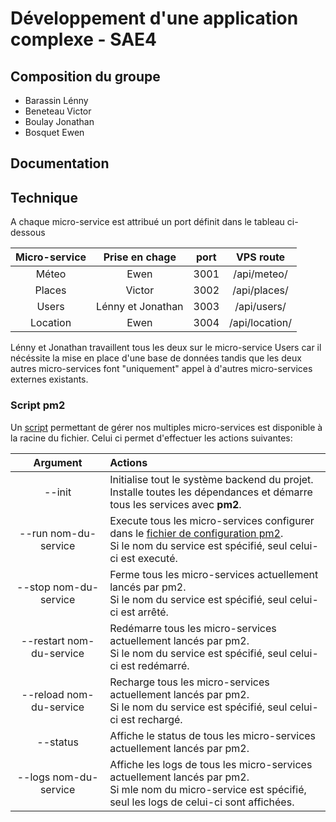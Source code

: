 # Développement d'une application complexe - SAE4

## Composition du groupe

- Barassin Lénny
- Beneteau Victor
- Boulay Jonathan
- Bosquet Ewen

## Documentation

## Technique

A chaque micro-service est attribué un port définit dans le tableau ci-dessous

|Micro-service|Prise en chage|port|VPS route|
|:--:|:--:|:--:|:--:|
|Méteo|Ewen|3001|/api/meteo/|
|Places|Victor|3002|/api/places/|
|Users|Lénny et Jonathan|3003|/api/users/|
|Location|Ewen|3004|/api/location/|


Lénny et Jonathan travaillent tous les deux sur le micro-service Users car il nécéssite la mise en place d'une base de données tandis que les deux autres micro-services font "uniquement" appel à d'autres micro-services externes existants.

### Script pm2

Un [script](pm2.sh) permettant de gérer nos multiples micro-services est disponible à la racine du fichier. Celui ci permet d'effectuer les actions suivantes:

|Argument|Actions|
|:--:|:--|
|--init|Initialise tout le système backend du projet.</br>Installe toutes les dépendances et démarre tous les services avec **pm2**. |
|--run nom-du-service|Execute tous les micro-services configurer dans le [fichier de configuration pm2](/ecosystem.config.js). <br/>Si le nom du service est spécifié, seul celui-ci est executé. |
|--stop nom-du-service|Ferme tous les micro-services actuellement lancés par pm2.<br/>Si le nom du service est spécifié, seul celui-ci est arrêté.|
|--restart nom-du-service|Redémarre tous les micro-services actuellement lancés par pm2.<br/>Si le nom du service est spécifié, seul celui-ci est redémarré.|
|--reload nom-du-service|Recharge tous les micro-services actuellement lancés par pm2. <br/>Si le nom du service est spécifié, seul celui-ci est rechargé.|
|--status|Affiche le status de tous les micro-services actuellement lancés par pm2.|
|--logs nom-du-service|Affiche les logs de tous les micro-services actuellement lancés par pm2. <br/> Si mle nom du micro-service est spécifié, seul les logs de celui-ci sont affichées.|